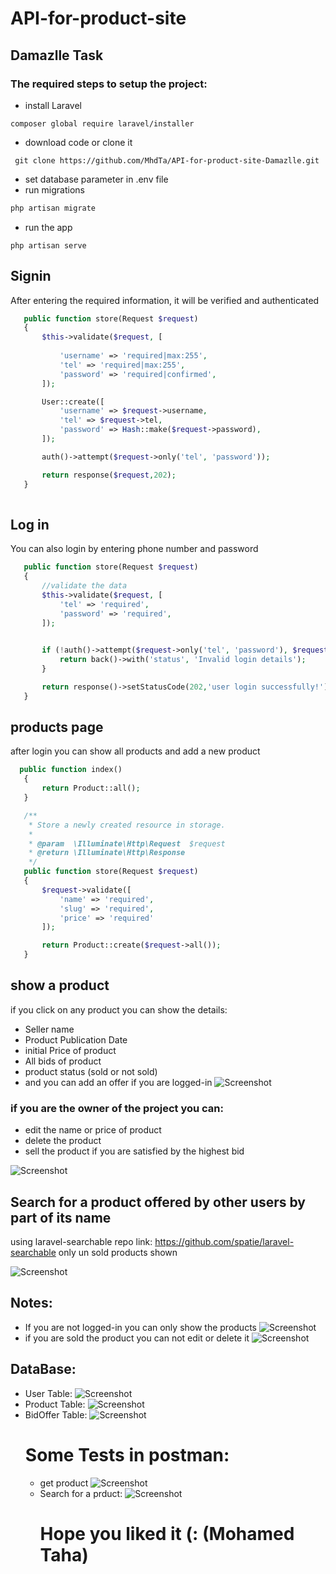 # API-for-product-site
## Damazlle Task
### The required steps to setup the project:
* install Laravel
 ```
composer global require laravel/installer
 ```
* download code or clone it
```
 git clone https://github.com/MhdTa/API-for-product-site-Damazlle.git
```
* set database parameter in .env file
* run migrations
 ```php
 php artisan migrate
 ```
 * run the app
 ```
 php artisan serve
 ```
 ## Signin
After entering the required information, it will be verified and authenticated
 ```php
    public function store(Request $request)
    {
        $this->validate($request, [
           
            'username' => 'required|max:255',
            'tel' => 'required|max:255',
            'password' => 'required|confirmed',
        ]);

        User::create([
            'username' => $request->username,
            'tel' => $request->tel,
            'password' => Hash::make($request->password),
        ]);

        auth()->attempt($request->only('tel', 'password'));

        return response($request,202);
    }
    
  ```
## Log in
You can also login by entering phone number and password
 ```php
    public function store(Request $request)
    {
        //validate the data
        $this->validate($request, [
            'tel' => 'required',
            'password' => 'required',
        ]);

        
        if (!auth()->attempt($request->only('tel', 'password'), $request->remember)) {
            return back()->with('status', 'Invalid login details');
        }

        return response()->setStatusCode(202,'user login successfully!');
    }
 ```
## products page
after login you can show all products and add a new product
 ```php
   public function index()
    {
        return Product::all();
    }

    /**
     * Store a newly created resource in storage.
     *
     * @param  \Illuminate\Http\Request  $request
     * @return \Illuminate\Http\Response
     */
    public function store(Request $request)
    {
        $request->validate([
            'name' => 'required',
            'slug' => 'required',
            'price' => 'required'
        ]);

        return Product::create($request->all());
    }
  ```
## show a product
if you click on any product you can show the details:
* Seller name
* Product Publication Date
* initial Price of product
* All bids of product
* product status (sold or not sold)
* and you can add an offer if you are logged-in
![Screenshot](images/6.JPG)
### if you are the owner of the project you can:
* edit the name or price of product
* delete the product
* sell the product if you are satisfied by the highest bid

![Screenshot](images/7.JPG)
## Search for a product offered by other users by part of its name
 using laravel-searchable repo link:
 https://github.com/spatie/laravel-searchable
 only un sold products shown
 
 ![Screenshot](images/9.JPG)
 ## Notes:
 * If you are not logged-in you can only show the products
  ![Screenshot](images/1.JPG)
 * if you are sold the product you can not edit or delete it
  ![Screenshot](images/8.JPG)
 ## DataBase:
 * User Table:
   ![Screenshot](images/12.JPG)
 * Product Table:
   ![Screenshot](images/10.JPG) 
 * BidOffer Table:
   ![Screenshot](images/11.JPG) 
   # Some Tests in postman:
   * get product
     ![Screenshot](postman1.JPG) 
   * Search for a prduct:
     ![Screenshot](postman2.JPG)  
     #
     # Hope you liked it (: (Mohamed Taha)

